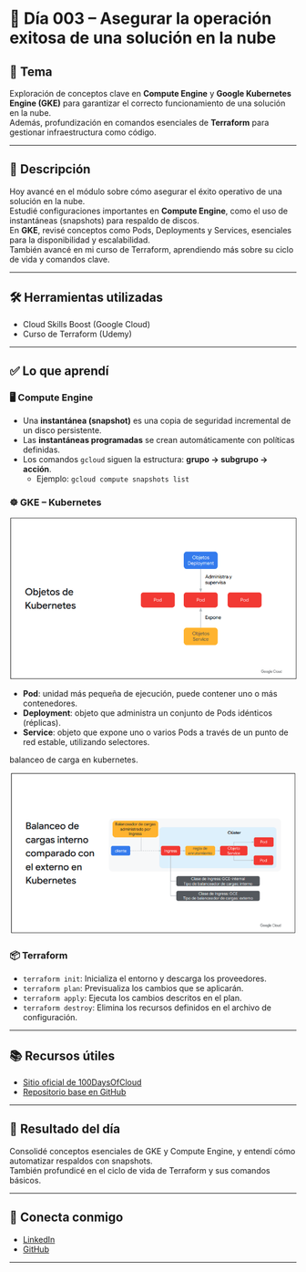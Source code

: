 # 📅 Día 003 – Asegurar la operación exitosa de una solución en la nube

## 📌 Tema

Exploración de conceptos clave en **Compute Engine** y **Google Kubernetes Engine (GKE)** para garantizar el correcto funcionamiento de una solución en la nube.  
Además, profundización en comandos esenciales de **Terraform** para gestionar infraestructura como código.

---

## 📘 Descripción

Hoy avancé en el módulo sobre cómo asegurar el éxito operativo de una solución en la nube.  
Estudié configuraciones importantes en **Compute Engine**, como el uso de instantáneas (snapshots) para respaldo de discos.  
En **GKE**, revisé conceptos como Pods, Deployments y Services, esenciales para la disponibilidad y escalabilidad.  
También avancé en mi curso de Terraform, aprendiendo más sobre su ciclo de vida y comandos clave.

---

## 🛠️ Herramientas utilizadas

- Cloud Skills Boost (Google Cloud)
- Curso de Terraform (Udemy)

---

## ✅ Lo que aprendí

### 🖥️ Compute Engine

- Una **instantánea (snapshot)** es una copia de seguridad incremental de un disco persistente.
- Las **instantáneas programadas** se crean automáticamente con políticas definidas.
- Los comandos `gcloud` siguen la estructura: **grupo → subgrupo → acción**.
  - Ejemplo: `gcloud compute snapshots list`

### ☸️ GKE – Kubernetes

![Diagrama de GKE](003/object-kubernetes.png)

- **Pod**: unidad más pequeña de ejecución, puede contener uno o más contenedores.
- **Deployment**: objeto que administra un conjunto de Pods idénticos (réplicas).
- **Service**: objeto que expone uno o varios Pods a través de un punto de red estable, utilizando selectores.

balanceo de carga en kubernetes.

![Balanceo de carga](003/balanceo-carga.png)

### 📦 Terraform

- `terraform init`: Inicializa el entorno y descarga los proveedores.
- `terraform plan`: Previsualiza los cambios que se aplicarán.
- `terraform apply`: Ejecuta los cambios descritos en el plan.
- `terraform destroy`: Elimina los recursos definidos en el archivo de configuración.

---

## 📚 Recursos útiles

- [Sitio oficial de 100DaysOfCloud](https://www.100daysofcloud.com/)
- [Repositorio base en GitHub](https://github.com/100DaysOfCloud/100DaysOfCloud)

---

## 🎯 Resultado del día

Consolidé conceptos esenciales de GKE y Compute Engine, y entendí cómo automatizar respaldos con snapshots.  
También profundicé en el ciclo de vida de Terraform y sus comandos básicos.

---

## 🤝 Conecta conmigo

- [LinkedIn](https://www.linkedin.com/in/luis-felipe-carrasco/)
- [GitHub](https://github.com/pipeddev/)

---
